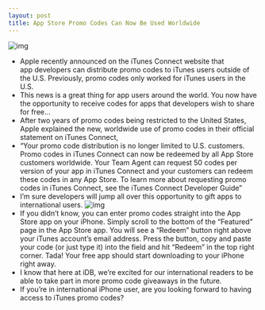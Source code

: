 ```yaml
---
layout: post
title: App Store Promo Codes Can Now Be Used Worldwide
---
```

![img](http://media.idownloadblog.com/wp-content/uploads/2010/12/iTunes-Redeem-e1291858247143.png)
* Apple recently announced on the iTunes Connect website that app developers can distribute promo codes to iTunes users outside of the U.S. Previously, promo codes only worked for iTunes users in the U.S.
* This news is a great thing for app users around the world. You now have the opportunity to receive codes for apps that developers wish to share for free…
* After two years of promo codes being restricted to the United States, Apple explained the new, worldwide use of promo codes in their official statement on iTunes Connect,
* “Your promo code distribution is no longer limited to U.S. customers. Promo codes in iTunes Connect can now be redeemed by all App Store customers worldwide. Your Team Agent can request 50 codes per version of your app in iTunes Connect and your customers can redeem these codes in any App Store. To learn more about requesting promo codes in iTunes Connect, see the iTunes Connect Developer Guide”
* I’m sure developers will jump all over this opportunity to gift apps to international users.
![img](http://media.idownloadblog.com/wp-content/uploads/2010/12/Promo-Code-Redeem-on-iPhone.png)
* If you didn’t know, you can enter promo codes straight into the App Store app on your iPhone. Simply scroll to the bottom of the “Featured” page in the App Store app. You will see a “Redeem” button right above your iTunes account’s email address. Press the button, copy and paste your code (or just type it) into the field and hit “Redeem” in the top right corner. Tada! Your free app should start downloading to your iPhone right away.
* ﻿I know that here at iDB, we’re excited for our international readers to be able to take part in more promo code giveaways in the future.
* If you’re in international iPhone user, are you looking forward to having access to iTunes promo codes?


